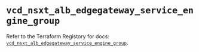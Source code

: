 # `vcd_nsxt_alb_edgegateway_service_engine_group`

Refer to the Terraform Registory for docs: [`vcd_nsxt_alb_edgegateway_service_engine_group`](https://registry.terraform.io/providers/vmware/vcd/3.10.0/docs/resources/nsxt_alb_edgegateway_service_engine_group).

